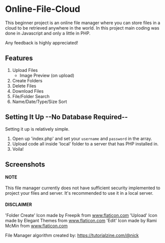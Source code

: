 # Online-File-Cloud
This beginner project is an online file manager where you can store files in a cloud to be retrieved anywhere in the world. In this project main coding was done in Javascript and only a little in PHP.

Any feedback is highly appreciated!

## Features
  1. Upload Files
     - Image Preview (on upload)
  2. Create Folders
  3. Delete Files
  4. Download Files
  5. File/Folder Search
  6. Name/Date/Type/Size Sort
 

## Setting It Up --No Database Required--
Setting it up is relatively simple.
1. Open up 'index.php' and set your `username` and `password` in the array.
2. Upload code all inside 'local' folder to a server that has PHP installed in. 
3. Voila!

## Screenshots



  
#### NOTE
This file manager currently does not have sufficient security implemented to project your files and server. 
It's recommended to use it in a local server.

#### DISCLAIMER
'Folder Create' Icon made by Freepik from www.flaticon.com
'Upload' Icon made by Elegant Themes from www.flaticon.com
'Edit' Icon made by Rami McMin from www.flaticon.com

File Manager algorithm created by: https://tutorialzine.com/@nick
